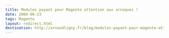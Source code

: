```yaml
---
title: Modules payant pour Magento attention aux arnaques !
date: 2009-06-23
tags: Magento
layout: redirect.html
destination: http://arnaudligny.fr/blog/modules-payant-pour-magento-attention-aux-arnaques/
---
```

